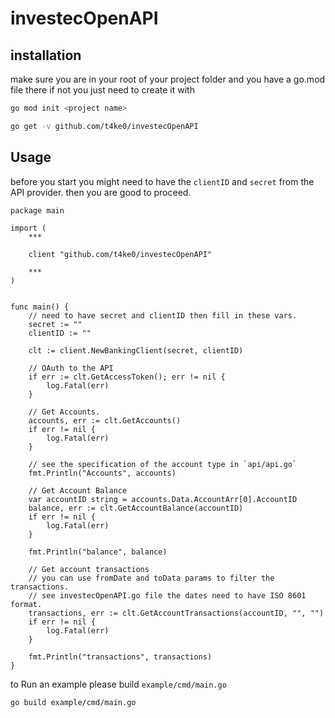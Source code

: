 # investecOpenAPI


## installation

make sure you are in your root of your project folder
and you have a go.mod file there if not you just need to
create it with

```bash
go mod init <project name>
```

```bash
go get -v github.com/t4ke0/investecOpenAPI
```


## Usage

before you start you might need to have the `clientID` and `secret` from the API provider.
then you are good to proceed.

```golang
package main

import (
    ***

	client "github.com/t4ke0/investecOpenAPI"

    ***
)


func main() {
    // need to have secret and clientID then fill in these vars.
    secret := ""
    clientID := ""

    clt := client.NewBankingClient(secret, clientID)

    // OAuth to the API
    if err := clt.GetAccessToken(); err != nil {
        log.Fatal(err)
    }

    // Get Accounts.
    accounts, err := clt.GetAccounts()
    if err != nil {
        log.Fatal(err)
    }

    // see the specification of the account type in `api/api.go`
    fmt.Println("Accounts", accounts) 

    // Get Account Balance
    var accountID string = accounts.Data.AccountArr[0].AccountID
    balance, err := clt.GetAccountBalance(accountID)
    if err != nil {
        log.Fatal(err)
    }

    fmt.Println("balance", balance)

    // Get account transactions
    // you can use fromDate and toData params to filter the transactions.
    // see investecOpenAPI.go file the dates need to have ISO 8601 format.
    transactions, err := clt.GetAccountTransactions(accountID, "", "")
    if err != nil {
        log.Fatal(err)
    }
    
    fmt.Println("transactions", transactions)
}
```

to Run an example please build `example/cmd/main.go`

```bash
go build example/cmd/main.go
```
